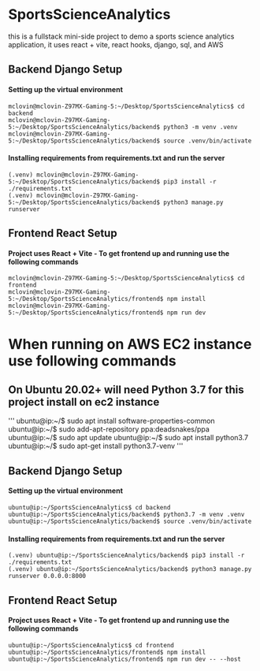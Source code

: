 # SportsScienceAnalytics
this is a fullstack mini-side project to demo a sports science analytics application, it uses react + vite, react hooks, django, sql, and AWS

## Backend Django Setup

#### Setting up the virtual environment
```
mclovin@mclovin-Z97MX-Gaming-5:~/Desktop/SportsScienceAnalytics$ cd backend
mclovin@mclovin-Z97MX-Gaming-5:~/Desktop/SportsScienceAnalytics/backend$ python3 -m venv .venv
mclovin@mclovin-Z97MX-Gaming-5:~/Desktop/SportsScienceAnalytics/backend$ source .venv/bin/activate
```

#### Installing requirements from requirements.txt and run the server
```
(.venv) mclovin@mclovin-Z97MX-Gaming-5:~/Desktop/SportsScienceAnalytics/backend$ pip3 install -r ./requirements.txt
(.venv) mclovin@mclovin-Z97MX-Gaming-5:~/Desktop/SportsScienceAnalytics/backend$ python3 manage.py runserver
```

## Frontend React Setup

#### Project uses React + Vite - To get frontend up and running use the following commands

```
mclovin@mclovin-Z97MX-Gaming-5:~/Desktop/SportsScienceAnalytics$ cd frontend
mclovin@mclovin-Z97MX-Gaming-5:~/Desktop/SportsScienceAnalytics/frontend$ npm install
mclovin@mclovin-Z97MX-Gaming-5:~/Desktop/SportsScienceAnalytics/frontend$ npm run dev
```

# When running on AWS EC2 instance use following commands

## On Ubuntu 20.02+ will need Python 3.7 for this project install on ec2 instance

'''
ubuntu@ip:~/$ sudo apt install software-properties-common
ubuntu@ip:~/$ sudo add-apt-repository ppa:deadsnakes/ppa
ubuntu@ip:~/$ sudo apt update
ubuntu@ip:~/$ sudo apt install python3.7
ubuntu@ip:~/$ sudo apt-get install python3.7-venv
'''

## Backend Django Setup

#### Setting up the virtual environment
```
ubuntu@ip:~/SportsScienceAnalytics$ cd backend
ubuntu@ip:~/SportsScienceAnalytics/backend$ python3.7 -m venv .venv
ubuntu@ip:~/SportsScienceAnalytics/backend$ source .venv/bin/activate
```

#### Installing requirements from requirements.txt and run the server
```
(.venv) ubuntu@ip:~/SportsScienceAnalytics/backend$ pip3 install -r ./requirements.txt
(.venv) ubuntu@ip:~/SportsScienceAnalytics/backend$ python3 manage.py runserver 0.0.0.0:8000
```

## Frontend React Setup

#### Project uses React + Vite - To get frontend up and running use the following commands

```
ubuntu@ip:~/SportsScienceAnalytics$ cd frontend
ubuntu@ip:~/SportsScienceAnalytics/frontend$ npm install
ubuntu@ip:~/SportsScienceAnalytics/frontend$ npm run dev -- --host
